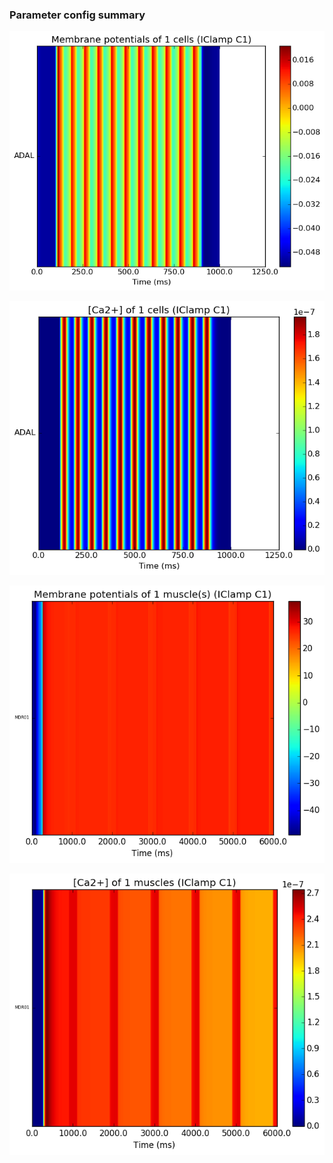 ### Parameter config summary 
<p><img alt="?" src="neurons_C1_IClamp.png"/></p>
<p><img alt=" " src="neuron_activity_C1_IClamp.png"/></p>
<p><img alt=" " src="muscles_C1_IClamp.png"/></p>
<p><img alt=" " src="muscle_activity_C1_IClamp.png"/></p>
